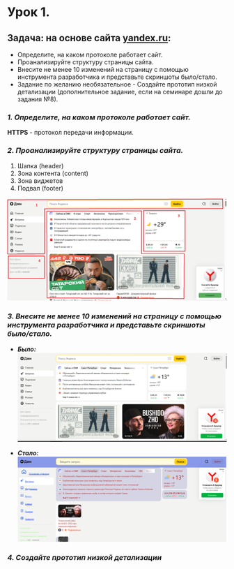# Урок 1.
## Задача: на основе сайта [yandex.ru](https://dzen.ru/?yredirect=true):

- Определите, на каком протоколе работает сайт.
- Проанализируйте структуру страницы сайта.
- Внесите не менее 10 изменений на страницу с помощью инструмента разработчика и представьте скриншоты было/стало.
- Задание по желанию необязательное - Создайте прототип низкой детализации (дополнительное задание, если на семинаре дошли до задания №8).



### *1. Определите, на каком протоколе работает сайт.*

**HTTPS** - протокол передачи информации.

### *2. Проанализируйте структуру страницы сайта.*
1. Шапка (header)
2. Зона контента (content)
3. Зона виджетов
4. Подвал (footer)

![structure](structure.png)

### *3. Внесите не менее 10 изменений на страницу с помощью инструмента разработчика и представьте скриншоты было/стало.*

- *__Было:__*
![before](before.png)

- *__Стало:__*
![after](after.png)

### *4. Создайте прототип низкой детализации*
